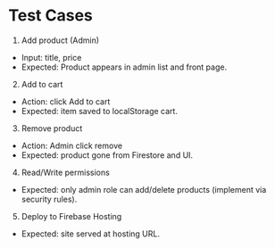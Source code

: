 # Test Cases

1. Add product (Admin)
  - Input: title, price
  - Expected: Product appears in admin list and front page.

2. Add to cart
  - Action: click Add to cart
  - Expected: item saved to localStorage cart.

3. Remove product
  - Action: Admin click remove
  - Expected: product gone from Firestore and UI.

4. Read/Write permissions
  - Expected: only admin role can add/delete products (implement via security rules).

5. Deploy to Firebase Hosting
  - Expected: site served at hosting URL.

